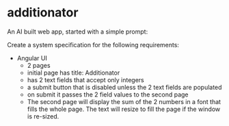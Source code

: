 # additionator
An AI built web app, started with a simple prompt:

Create a system specification for the following requirements:
- Angular UI
  - 2 pages
  - initial page has title: Additionator
  - has 2 text fields that accept only integers
  - a submit button that is disabled unless the 2 text fields are populated
  - on submit it passes the 2 field values to the second page
  - The second page will display the sum of the 2 numbers in a font that fills the whole page.  The text will resize to fill the page if the window is re-sized.
